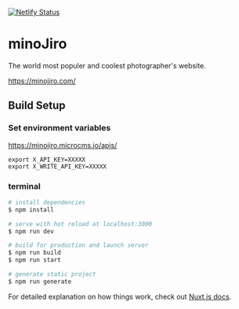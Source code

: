 [![Netlify Status](https://api.netlify.com/api/v1/badges/9d1bc5fe-9db8-465d-8505-61ee7bd8cd4b/deploy-status)](https://app.netlify.com/sites/minojiro/deploys)

# minoJiro

The world most populer and coolest photographer's website.

https://minojiro.com/

## Build Setup

### Set environment variables

https://minojiro.microcms.io/apis/

```
export X_API_KEY=XXXXX
export X_WRITE_API_KEY=XXXXX
```

### terminal

``` bash
# install dependencies
$ npm install

# serve with hot reload at localhost:3000
$ npm run dev

# build for production and launch server
$ npm run build
$ npm run start

# generate static project
$ npm run generate
```

For detailed explanation on how things work, check out [Nuxt.js docs](https://nuxtjs.org).
